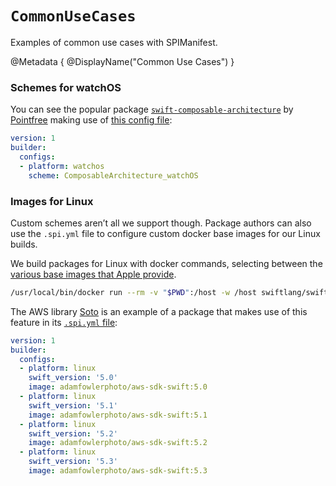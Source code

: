 # ``CommonUseCases``

Examples of common use cases with SPIManifest.

@Metadata {
    @DisplayName("Common Use Cases")
}

### Schemes for watchOS

You can see the popular package [`swift-composable-architecture`][1] by [Pointfree][2] making use of [this config file][3]:


```yaml
version: 1
builder:
  configs:
  - platform: watchos
    scheme: ComposableArchitecture_watchOS

```

### Images for Linux

Custom schemes aren’t all we support though. Package authors can also use the `.spi.yml` file to configure custom docker base images for our Linux builds.

We build packages for Linux with docker commands, selecting between the [various base images that Apple provide][4].

```bash
/usr/local/bin/docker run --rm -v "$PWD":/host -w /host swiftlang/swift:5.2.4 swift build --enable-test-discovery
```

The AWS library [Soto][5] is an example of a package that makes use of this feature in its [`.spi.yml` file][6]:

```yaml
version: 1
builder:
  configs:
  - platform: linux
    swift_version: '5.0'
    image: adamfowlerphoto/aws-sdk-swift:5.0
  - platform: linux
    swift_version: '5.1'
    image: adamfowlerphoto/aws-sdk-swift:5.1
  - platform: linux
    swift_version: '5.2'
    image: adamfowlerphoto/aws-sdk-swift:5.2
  - platform: linux
    swift_version: '5.3'
    image: adamfowlerphoto/aws-sdk-swift:5.3
```

[1]: https://github.com/pointfreeco/swift-composable-architecture
[2]: https://www.pointfree.co
[3]: https://github.com/pointfreeco/swift-composable-architecture/blob/main/.spi.yml
[4]: https://hub.docker.com/r/swiftlang/swift
[5]: https://swiftpackageindex.com/soto-project/soto
[6]: https://github.com/soto-project/soto/blob/main/.spi.yml
